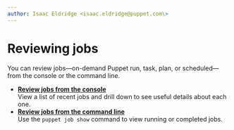 ```yaml
---
author: Isaac Eldridge <isaac.eldridge@puppet.com\>
---
```


# Reviewing jobs

You can review jobs—on-demand Puppet run, task, plan, or scheduled—from the console or the command line.

-   **[Review jobs from the console](reviewing_jobs_in_the_console.md#)**  
View a list of recent jobs and drill down to see useful details about each one.
-   **[Review jobs from the command line](reviewing_jobs_on_the_cli.md#)**  
Use the `puppet job show` command to view running or completed jobs.

